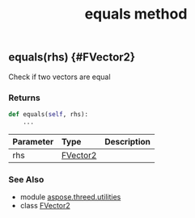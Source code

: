 ﻿---
title: equals method
second_title: Aspose.3D for Python via .NET API References
description: 
type: docs
weight: 20
url: /python-net/aspose.threed.utilities/fvector2/equals/
is_root: false
---

## equals(rhs) {#FVector2}

Check if two vectors are equal


### Returns 





```python
def equals(self, rhs):
    ...
```


| Parameter | Type | Description |
| :- | :- | :- |
| rhs | [FVector2](/3d/python-net/aspose.threed.utilities/fvector2) |  |



### See Also
* module [aspose.threed.utilities](../../)
* class [FVector2](/3d/python-net/aspose.threed.utilities/fvector2)
